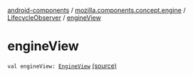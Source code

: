 [android-components](../../index.md) / [mozilla.components.concept.engine](../index.md) / [LifecycleObserver](index.md) / [engineView](./engine-view.md)

# engineView

`val engineView: `[`EngineView`](../-engine-view/index.md) [(source)](https://github.com/mozilla-mobile/android-components/blob/master/components/concept/engine/src/main/java/mozilla/components/concept/engine/EngineView.kt#L157)